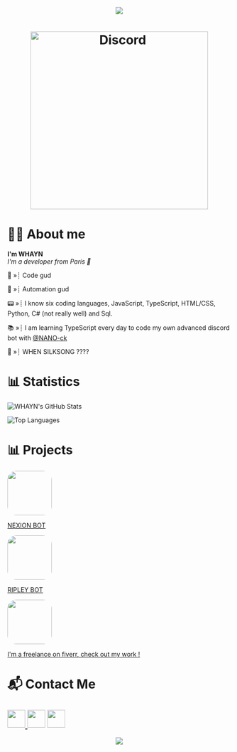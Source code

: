 <p align="center">
<img src="https://komarev.com/ghpvc/?username=whayn&color=000000">
</p>


<h1 align="center"> <img src="https://discord.c99.nl/widget/theme-2/813053611189600307.png" width="400" heigth="85" alt="Discord" /> </h1>


# 👋🏻 About me 
**I'm WHAYN**		
*I'm a developer from Paris 🥖*

💭 »┊ Code gud

🥱 »┊ Automation gud

📟 »┊ I know six coding languages, JavaScript, TypeScript, HTML/CSS, Python, C# (not really well) and Sql.

📚 »┊ I am learning TypeScript every day to code my own advanced discord bot with [@NANO-ck](https://github.com/NANO-ck)

🤨 »┊ WHEN SILKSONG ????

# 📊 Statistics 

![WHAYN's GitHub Stats](https://github-readme-stats.vercel.app/api?username=whayn&count_private=true&show_icons=true&theme=dark)

![Top Languages](https://github-readme-stats.vercel.app/api/top-langs/?username=whayn&theme=dark)

# 📊 Projects

<a href="https://nexion.xyz/">
  <img src="https://cdn.discordapp.com/avatars/819318402232746035/3b1e8f425e915163c40edb97e31ddc54.png?size=4096" width="100" style="border-radius: 20px;">
</a>

<a href="https://nexion.xyz/">NEXION BOT</a>

<a href="https://ripley.link/">
  <img src="https://cdn.discordapp.com/attachments/895004675248635904/1018555861641220116/ripley-logo-min-black.png" width="100" style="border-radius: 20px;">
</a>

<a href="https://ripley.link/">RIPLEY BOT</a>

<a href="https://www.fiverr.com/mayeulf?up_rollout=true">
  <img src="https://www.pnguniverse.com/wp-content/uploads/2021/03/Fiverr-1024x1024.png" width="100" style="border-radius: 20px;">
</a>

<a href="https://www.fiverr.com/mayeulf?up_rollout=true">I'm a freelance on fiverr, check out my work !</a>

# 📬 Contact Me
<a href="https://whayn.github.io/"><img src="https://icons-for-free.com/iconfiles/png/512/webpage+website+icon-1320087271286406322.png" width="40"> </a><a href="https://www.youtube.com/channel/UC6ppcSkydRYS54L63jlHazg/"><img src="https://icons-for-free.com/iconfiles/png/512/round+icon+video+youtube+icon-1320190508546598347.png" width="40"></a> <a href="https://discord.gg/aDq3T9wqHb"><img src="https://cdn0.iconfinder.com/data/icons/free-social-media-set/24/discord-512.png" width="40"></a>
-----

<p align="center"> 
  <!-- <a href="https://discord.gg/aDq3T9wqHb"><img src="https://canary.discordapp.com/api/guilds/817811272431173693/embed.png" alt="Discord server"> -->
  <a href="https://github.com/whayn" alt="Latest Commit">
     <img src="https://img.shields.io/github/watchers/whayn/whayn?logo=CBS&style=flat&color=green" /></a>
  </a>
</p>

